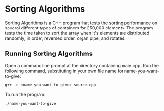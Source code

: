 # Sorting Algorithms

Sorting Algorithms is a C++ program that tests the sorting performance on several different types of containers for 250,000 elements. The program tests the time taken to sort the array when it's elements are distributed randomly, in order, reversed order, organ pipe, and rotated. 

## Running Sorting Algorithms

Open a command line prompt at the directory containing main.cpp. Run the following command, substituting in your own file name for name-you-want-to-give:

```bash
g++ -o <name-you-want-to-give> source.cpp
```
To run the program:
```bash
./name-you-want-to-give
```

